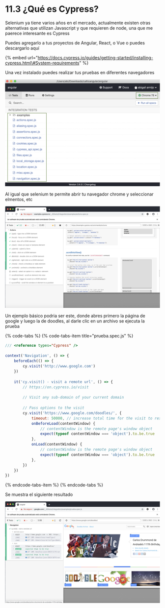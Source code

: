 # 11.3 ¿Qué es Cypress?

Selenium ya tiene varios años en el mercado, actualmente existen otras alternativas que utilizan Javascript y que requieren de node, una que me paerece interesante es Cypress

Puedes agregarlo a tus proyectos de Angular, React, o Vue o puedes descargarlo aquí

{% embed url="https://docs.cypress.io/guides/getting-started/installing-cypress.html\#System-requirements" %}

Una vez instalado puedes realizar tus pruebas en diferentes navegadores

![](../.gitbook/assets/image%20%28199%29.png)

Al igual que selenium te permite abrir tu navegador chrome y seleccionar elmentos, etc

![](../.gitbook/assets/image%20%28124%29.png)

Un ejemplo básico podria ser este, donde abres primero la página de google y luego la de doodles, al darle clic en un archivo se ejecuta la prueba

{% code-tabs %}
{% code-tabs-item title="prueba.spec.js" %}
```javascript
/// <reference types="Cypress" />

context('Navigation', () => {
    beforeEach(() => {
        cy.visit('http://www.google.com')
    })

    it('cy.visit() - visit a remote url', () => {
        // https://on.cypress.io/visit

        // Visit any sub-domain of your current domain

        // Pass options to the visit
        cy.visit('https://www.google.com/doodles/', {
            timeout: 50000, // increase total time for the visit to resolve
            onBeforeLoad(contentWindow) {
                // contentWindow is the remote page's window object
                expect(typeof contentWindow === 'object').to.be.true
            },
            onLoad(contentWindow) {
                // contentWindow is the remote page's window object
                expect(typeof contentWindow === 'object').to.be.true
            },
        })
    })
})

```
{% endcode-tabs-item %}
{% endcode-tabs %}

Se muestra el siguiente resultado

![](../.gitbook/assets/image%20%28193%29.png)



